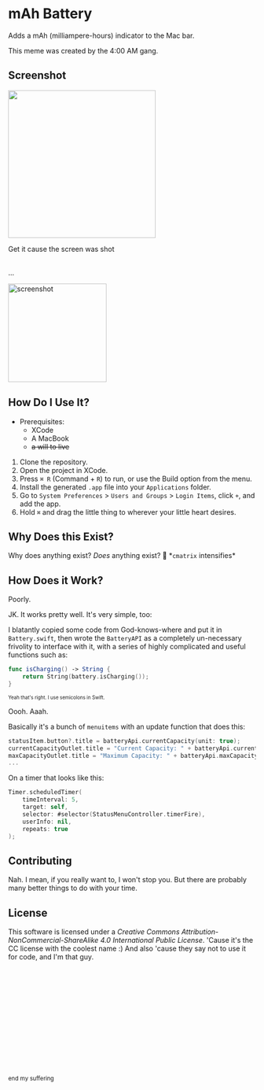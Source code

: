 # mAh Battery

Adds a mAh (milliampere-hours) indicator to the Mac bar.

This meme was created by the 4:00 AM gang.

## Screenshot

<img width="300" src="https://user-images.githubusercontent.com/10100323/52538476-0a461500-2d41-11e9-9617-6bdd1d74b6c8.jpg">

Get it cause the screen was shot
<br><br>
  
  ...
  <br>

<img width="200" alt="screenshot" src="https://user-images.githubusercontent.com/10100323/52536665-a9f8a880-2d2b-11e9-94fc-87642f8bbc3d.png">

## How Do I Use It?

- Prerequisites: 
    - XCode
    - A MacBook
    - ~~a will to live~~

1. Clone the repository.
2. Open the project in XCode.
3. Press `⌘ R` (Command + `R`) to run, or use the Build option from the menu.
4. Install the generated `.app` file into your `Applications` folder.
5. Go to `System Preferences` > `Users and Groups` > `Login Items`, click `+`, and add the app.
6. Hold `⌘` and drag the little thing to wherever your little heart desires.

## Why Does this Exist?

Why does anything exist? *Does* anything exist? 🤔
\*`cmatrix` intensifies\*

## How Does it Work?

Poorly.

JK. It works pretty well. It's very simple, too:

I blatantly copied some code from God-knows-where and put it in `Battery.swift`, then wrote the `BatteryAPI` as a completely
un-necessary frivolity to interface with it, with a series of highly complicated and useful functions such as:

```swift
func isCharging() -> String {
    return String(battery.isCharging());
}
```

<sub><sup>Yeah that's right. I use semicolons in Swift.</sup></sub>

Oooh. Aaah.

Basically it's a bunch of `menuitems` with an update function that does this:

```swift
statusItem.button?.title = batteryApi.currentCapacity(unit: true);
currentCapacityOutlet.title = "Current Capacity: " + batteryApi.currentCapacity();
maxCapacityOutlet.title = "Maximum Capacity: " + batteryApi.maxCapacity();
...
```

On a timer that looks like this:

```swift
Timer.scheduledTimer(
    timeInterval: 5, 
    target: self, 
    selector: #selector(StatusMenuController.timerFire), 
    userInfo: nil, 
    repeats: true
);
```

## Contributing

Nah. I mean, if you really want to, I won't stop you. But there are probably many better things to do with your time.

## License

This software is licensed under a *Creative Commons Attribution-NonCommercial-ShareAlike 4.0 International Public License*. 'Cause it's the CC license with the coolest name :) And also 'cause they say not to use it for code, and I'm that guy.

<br><br><br><br><br><br>
<br><br><br><br><br><br>


<blink><sub>end my suffering<sub/></blink>
